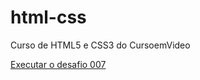 # html-css
 Curso de HTML5 e CSS3 do CursoemVideo

<a href="https://sansaoyago.github.io/html-css/desafios/desafio-007/" target="_blank">Executar o desafio 007</a>